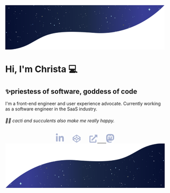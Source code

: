 <img src="https://github.com/cweave/cweave/blob/master/galaxy-top.png" alt="wavy background with galaxy inside">

# Hi, I'm Christa 💻

<h2 style="border-bottom: none;">✨priestess of software, goddess of code</h2>

I'm a front-end engineer and user experience advocate. Currently working as a software engineer in the SaaS industry.

###### 🌵🎍 cacti and succulents also make me really happy.

<div align="center">
	<a href="https://www.linkedin.com/in/burchchrista/" target="_blank" title="Christa on LinkedIn"><img src="https://github.com/cweave/cweave/blob/master/linkedin.svg" alt='linkedin' role='image' width="25" /></a>&emsp;&emsp;<a href="https://codepen.io/cweave" target="_blank" title="Christa on CodePen"><img src="https://github.com/cweave/cweave/blob/master/codepen.svg" alt='linkedin' role='image' width="25" /></a>&emsp;&emsp;<a href="https://www.christa-burch.com" target="_blank" title="Christa's portfolio website"><img src="https://github.com/cweave/cweave/blob/master/website.svg" alt='external website' role='image' width="25" />&emsp;&emsp;<a rel="me" href="https://fosstodon.org/@cweave"><img src="https://github.com/cweave/cweave/blob/master/mastodon.svg" alt='Christa on Mastodon' role='image' width="25" /></a>
</div>

<img src="https://github.com/cweave/cweave/blob/master/galaxy-bottom.png" alt="wavy background with galaxy inside">
